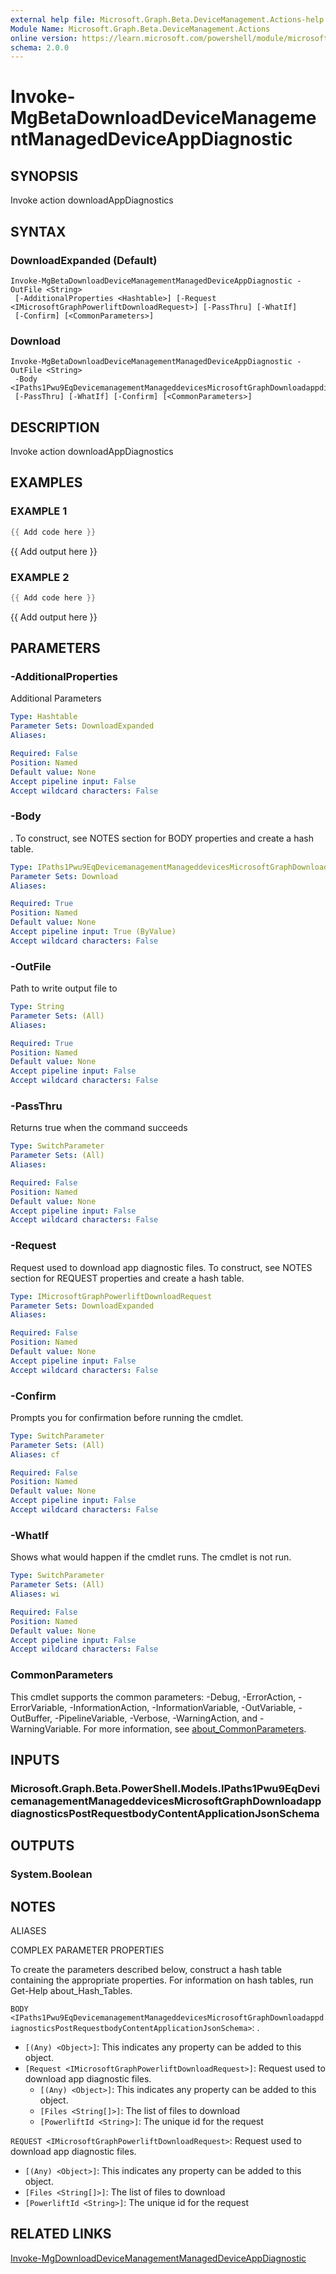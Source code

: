 ```yaml
---
external help file: Microsoft.Graph.Beta.DeviceManagement.Actions-help.xml
Module Name: Microsoft.Graph.Beta.DeviceManagement.Actions
online version: https://learn.microsoft.com/powershell/module/microsoft.graph.beta.devicemanagement.actions/invoke-mgbetadownloaddevicemanagementmanageddeviceappdiagnostic
schema: 2.0.0
---
```


# Invoke-MgBetaDownloadDeviceManagementManagedDeviceAppDiagnostic

## SYNOPSIS
Invoke action downloadAppDiagnostics

## SYNTAX

### DownloadExpanded (Default)
```
Invoke-MgBetaDownloadDeviceManagementManagedDeviceAppDiagnostic -OutFile <String>
 [-AdditionalProperties <Hashtable>] [-Request <IMicrosoftGraphPowerliftDownloadRequest>] [-PassThru] [-WhatIf]
 [-Confirm] [<CommonParameters>]
```

### Download
```
Invoke-MgBetaDownloadDeviceManagementManagedDeviceAppDiagnostic -OutFile <String>
 -Body <IPaths1Pwu9EqDevicemanagementManageddevicesMicrosoftGraphDownloadappdiagnosticsPostRequestbodyContentApplicationJsonSchema>
 [-PassThru] [-WhatIf] [-Confirm] [<CommonParameters>]
```

## DESCRIPTION
Invoke action downloadAppDiagnostics

## EXAMPLES

### EXAMPLE 1
```powershell
{{ Add code here }}
```

{{ Add output here }}

### EXAMPLE 2
```powershell
{{ Add code here }}
```

{{ Add output here }}

## PARAMETERS

### -AdditionalProperties
Additional Parameters

```yaml
Type: Hashtable
Parameter Sets: DownloadExpanded
Aliases:

Required: False
Position: Named
Default value: None
Accept pipeline input: False
Accept wildcard characters: False
```

### -Body
.
To construct, see NOTES section for BODY properties and create a hash table.

```yaml
Type: IPaths1Pwu9EqDevicemanagementManageddevicesMicrosoftGraphDownloadappdiagnosticsPostRequestbodyContentApplicationJsonSchema
Parameter Sets: Download
Aliases:

Required: True
Position: Named
Default value: None
Accept pipeline input: True (ByValue)
Accept wildcard characters: False
```

### -OutFile
Path to write output file to

```yaml
Type: String
Parameter Sets: (All)
Aliases:

Required: True
Position: Named
Default value: None
Accept pipeline input: False
Accept wildcard characters: False
```

### -PassThru
Returns true when the command succeeds

```yaml
Type: SwitchParameter
Parameter Sets: (All)
Aliases:

Required: False
Position: Named
Default value: None
Accept pipeline input: False
Accept wildcard characters: False
```

### -Request
Request used to download app diagnostic files.
To construct, see NOTES section for REQUEST properties and create a hash table.

```yaml
Type: IMicrosoftGraphPowerliftDownloadRequest
Parameter Sets: DownloadExpanded
Aliases:

Required: False
Position: Named
Default value: None
Accept pipeline input: False
Accept wildcard characters: False
```

### -Confirm
Prompts you for confirmation before running the cmdlet.

```yaml
Type: SwitchParameter
Parameter Sets: (All)
Aliases: cf

Required: False
Position: Named
Default value: None
Accept pipeline input: False
Accept wildcard characters: False
```

### -WhatIf
Shows what would happen if the cmdlet runs.
The cmdlet is not run.

```yaml
Type: SwitchParameter
Parameter Sets: (All)
Aliases: wi

Required: False
Position: Named
Default value: None
Accept pipeline input: False
Accept wildcard characters: False
```

### CommonParameters
This cmdlet supports the common parameters: -Debug, -ErrorAction, -ErrorVariable, -InformationAction, -InformationVariable, -OutVariable, -OutBuffer, -PipelineVariable, -Verbose, -WarningAction, and -WarningVariable. For more information, see [about_CommonParameters](http://go.microsoft.com/fwlink/?LinkID=113216).

## INPUTS

### Microsoft.Graph.Beta.PowerShell.Models.IPaths1Pwu9EqDevicemanagementManageddevicesMicrosoftGraphDownloadappdiagnosticsPostRequestbodyContentApplicationJsonSchema
## OUTPUTS

### System.Boolean
## NOTES

ALIASES

COMPLEX PARAMETER PROPERTIES

To create the parameters described below, construct a hash table containing the appropriate properties. For information on hash tables, run Get-Help about_Hash_Tables.


`BODY <IPaths1Pwu9EqDevicemanagementManageddevicesMicrosoftGraphDownloadappdiagnosticsPostRequestbodyContentApplicationJsonSchema>`: .
  - `[(Any) <Object>]`: This indicates any property can be added to this object.
  - `[Request <IMicrosoftGraphPowerliftDownloadRequest>]`: Request used to download app diagnostic files.
    - `[(Any) <Object>]`: This indicates any property can be added to this object.
    - `[Files <String[]>]`: The list of files to download
    - `[PowerliftId <String>]`: The unique id for the request

`REQUEST <IMicrosoftGraphPowerliftDownloadRequest>`: Request used to download app diagnostic files.
  - `[(Any) <Object>]`: This indicates any property can be added to this object.
  - `[Files <String[]>]`: The list of files to download
  - `[PowerliftId <String>]`: The unique id for the request

## RELATED LINKS
[Invoke-MgDownloadDeviceManagementManagedDeviceAppDiagnostic](/powershell/module/Microsoft.Graph.DeviceManagement.Actions/Invoke-MgDownloadDeviceManagementManagedDeviceAppDiagnostic?view=graph-powershell-v1.0)
